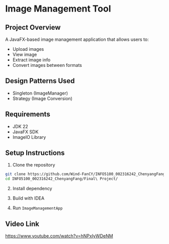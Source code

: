 # Image Management Tool

## Project Overview
A JavaFX-based image management application that allows users to:
- Upload images
- View image
- Extract image info
- Convert images between formats

## Design Patterns Used
- Singleton (ImageManager)
- Strategy (Image Conversion)

## Requirements
- JDK 22
- JavaFX SDK
- ImageIO Library

## Setup Instructions
1. Clone the repository

```bash
git clone https://github.com/Wind-FanCY/INFO5100_002316242_ChenyangFang.git
cd INFO5100_002316242_ChenyangFang/Final\ Project/
```

2. Install dependency

3. Build with IDEA

4. Run `ImageManagementApp`

## Video Link
https://www.youtube.com/watch?v=hNPxIyWDeNM
